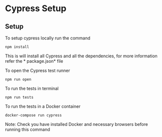 # Cypress Setup


## Setup

To setup cypress locally run the command 

```
npm install
```

This is will install all Cypress and all the dependencies, for more information refer the * package.json* file

To open the Cypress test runner 
```
npm run open
```


To run the tests in terminal 
```
npm run tests
```

To run the tests in a Docker container

```
docker-compose run cypress
```
Note: Check you have installed Docker and necessary browsers before running this command